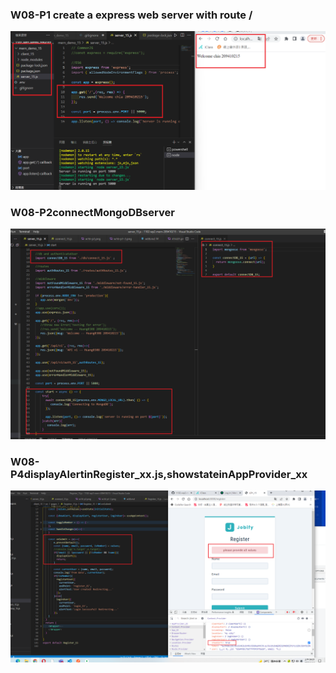 ### W08-P1 create a express web server with route /
![](414.01.png)

### W08-P2connectMongoDBserver
![](w08-p2.png)

### W08-P4displayAlertinRegister_xx.js,showstateinAppProvider_xx
![](w08-p4.png)